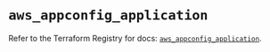 # `aws_appconfig_application`

Refer to the Terraform Registry for docs: [`aws_appconfig_application`](https://registry.terraform.io/providers/hashicorp/aws/5.43.0/docs/resources/appconfig_application).
